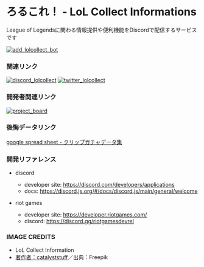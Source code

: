 # ろるこれ！ - LoL Collect Informations
League of Legendsに関わる情報提供や便利機能をDiscordで配信するサービスです

[![add_lolcollect_bot](https://user-images.githubusercontent.com/68623073/232087163-80fa126d-3a6b-44de-96f8-29fe835dc0a3.png)](https://discord.com/api/oauth2/authorize?client_id=1095672312193372243&permissions=448824363072&scope=bot)

### 関連リンク
[![discord_lolcollect](https://user-images.githubusercontent.com/68623073/232219065-c73ab5d2-e4e2-49f4-a0a4-d7806fa4d507.png)](https://discord.gg/49VRuEhkza) [![twitter_lolcollect](https://user-images.githubusercontent.com/68623073/232219061-bd202842-1700-4bd0-9173-2a75548e96a3.png)](https://twitter.com/LoLcollectInfo)

### 開発者関連リンク
[![project_board](https://user-images.githubusercontent.com/68623073/232227991-00f14a08-7d97-415b-a5f8-b11b4b231cff.png)](https://github.com/orgs/LoL-Collect-Information/projects/1)

### 後悔データリンク
[google spread sheet - クリップガチャデータ集](https://docs.google.com/spreadsheets/d/1PkRnyGiy6jyYZAXbaaRvbo7fyo7sgJqDo1D8kY9mOYs/edit?usp=sharing)

### 開発リファレンス 
- discord
  - developer site: https://discord.com/developers/applications
  - docs: https://discord.js.org/#/docs/discord.js/main/general/welcome  

- riot games
  - developer site: https://developer.riotgames.com/
  - discord: https://discord.gg/riotgamesdevrel

### IMAGE CREDITS
- LoL Collect Information
- <a href="https://jp.freepik.com/free-vector/cute-robot-holding-clipboard-cartoon-vector-icon-illustration-science-technology-icon-isolated_28158023.htm">著作者：catalyststuff</a>／出典：Freepik
